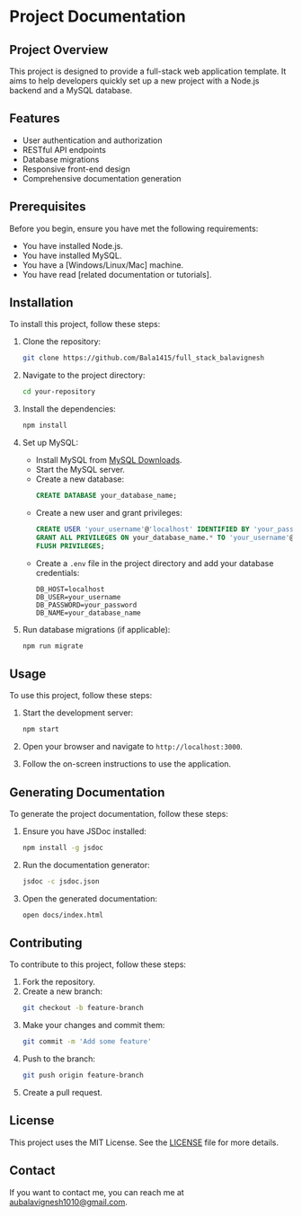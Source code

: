 # Project Documentation

## Project Overview
This project is designed to provide a full-stack web application template. It aims to help developers quickly set up a new project with a Node.js backend and a MySQL database.

## Features
- User authentication and authorization
- RESTful API endpoints
- Database migrations
- Responsive front-end design
- Comprehensive documentation generation

## Prerequisites
Before you begin, ensure you have met the following requirements:
- You have installed Node.js.
- You have installed MySQL.
- You have a [Windows/Linux/Mac] machine.
- You have read [related documentation or tutorials].

## Installation
To install this project, follow these steps:

1. Clone the repository:
    ```sh
    git clone https://github.com/Bala1415/full_stack_balavignesh
    ```

2. Navigate to the project directory:
    ```sh
    cd your-repository
    ```

3. Install the dependencies:
    ```sh
    npm install
    ```

4. Set up MySQL:
    - Install MySQL from [MySQL Downloads](https://dev.mysql.com/downloads/).
    - Start the MySQL server.
    - Create a new database:
        ```sql
        CREATE DATABASE your_database_name;
        ```
    - Create a new user and grant privileges:
        ```sql
        CREATE USER 'your_username'@'localhost' IDENTIFIED BY 'your_password';
        GRANT ALL PRIVILEGES ON your_database_name.* TO 'your_username'@'localhost';
        FLUSH PRIVILEGES;
        ```
    - Create a `.env` file in the project directory and add your database credentials:
        ```env
        DB_HOST=localhost
        DB_USER=your_username
        DB_PASSWORD=your_password
        DB_NAME=your_database_name
        ```

5. Run database migrations (if applicable):
    ```sh
    npm run migrate
    ```

## Usage
To use this project, follow these steps:

1. Start the development server:
    ```sh
    npm start
    ```

2. Open your browser and navigate to `http://localhost:3000`.

3. Follow the on-screen instructions to use the application.

## Generating Documentation
To generate the project documentation, follow these steps:

1. Ensure you have JSDoc installed:
    ```sh
    npm install -g jsdoc
    ```

2. Run the documentation generator:
    ```sh
    jsdoc -c jsdoc.json
    ```

3. Open the generated documentation:
    ```sh
    open docs/index.html
    ```

## Contributing
To contribute to this project, follow these steps:

1. Fork the repository.
2. Create a new branch:
    ```sh
    git checkout -b feature-branch
    ```
3. Make your changes and commit them:
    ```sh
    git commit -m 'Add some feature'
    ```
4. Push to the branch:
    ```sh
    git push origin feature-branch
    ```
5. Create a pull request.

## License
This project uses the MIT License. See the [LICENSE](LICENSE) file for more details.

## Contact
If you want to contact me, you can reach me at aubalavignesh1010@gmail.com.
